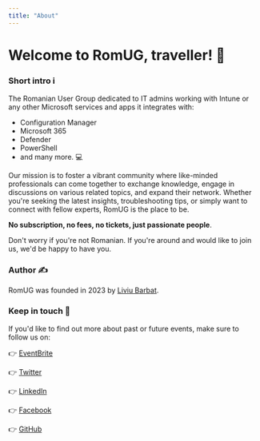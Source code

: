 ```yaml
---
title: "About"
---
```


# Welcome to RomUG, traveller! :wave:

### Short intro :information_source:
The Romanian User Group dedicated to IT admins working with Intune or any other Microsoft services and apps it integrates with: 
* Configuration Manager
* Microsoft 365
* Defender
* PowerShell 
* and many more. :computer: 

Our mission is to foster a vibrant community where like-minded professionals can come together to exchange knowledge, engage in discussions on various related topics, and expand their network. Whether you're seeking the latest insights, troubleshooting tips, or simply want to connect with fellow experts, RomUG is the place to be. 

**No subscription, no fees, no tickets, just passionate people**.

Don't worry if you're not Romanian. If you're around and would like to join us, we'd be happy to have you.

### Author :writing_hand:
RomUG was founded in 2023 by [Liviu Barbat](https://www.linkedin.com/in/liviu-b-a22810147/).

### Keep in touch :call_me_hand:

If you'd like to find out more about past or future events, make sure to follow us on:

:point_right: [EventBrite](https://www.eventbrite.com/o/romanian-user-group-68352661633)

:point_right: [Twitter](https://twitter.com/RomanianUG)

:point_right: [LinkedIn](https://www.linkedin.com/company/romug)

:point_right: [Facebook](https://www.facebook.com/RomanianUG)

:point_right: [GitHub](https://github.com/romanianUG)
